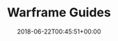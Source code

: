 ---
slug: guides
title: Warframe Guides
seoTitle: Warframe Guides
layout: page
date: 2018-06-22T00:45:51+00:00
image: /images/warframe-guides.png
---